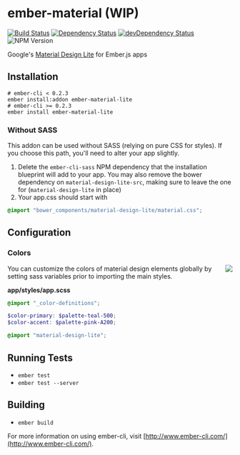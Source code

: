 # ember-material (WIP)

[![Build Status](https://travis-ci.org/truenorth/ember-material-lite.svg?branch=master)](https://travis-ci.org/truenorth/ember-material-lite)
[![Dependency Status](https://david-dm.org/truenorth/ember-material-lite.svg)](https://david-dm.org/truenorth/ember-material-lite)
[![devDependency Status](https://david-dm.org/truenorth/ember-material-lite/dev-status.svg)](https://david-dm.org/truenorth/ember-material-lite#info=devDependencies)
![NPM Version](https://img.shields.io/npm/v/ember-material-lite.svg)

Google's [Material Design Lite](http://www.getmdl.io/) for Ember.js apps

## Installation

```
# ember-cli < 0.2.3
ember install:addon ember-material-lite
# ember-cli >= 0.2.3
ember install ember-material-lite
```

### Without SASS

This addon can be used without SASS (relying on pure CSS for styles). If you choose this path, you'll need to alter your app slightly.

1. Delete the `ember-cli-sass` NPM dependency that the installation blueprint will add to your app. You may also remove the bower dependency on `material-design-lite-src`, making sure to leave the one for (`material-design-lite` in place)
2. Your app.css should start with
```css
@import "bower_components/material-design-lite/material.css";
```

## Configuration

### Colors


<img src="http://i59.tinypic.com/ih4lro.png" align="right" />

You can customize the colors of material design elements globally by setting sass variables prior to importing the main styles. 

**app/styles/app.scss**
```scss
@import "_color-definitions";

$color-primary: $palette-teal-500;
$color-accent: $palette-pink-A200;

@import "material-design-lite";
```

## Running Tests

* `ember test`
* `ember test --server`

## Building

* `ember build`

For more information on using ember-cli, visit [http://www.ember-cli.com/](http://www.ember-cli.com/).
